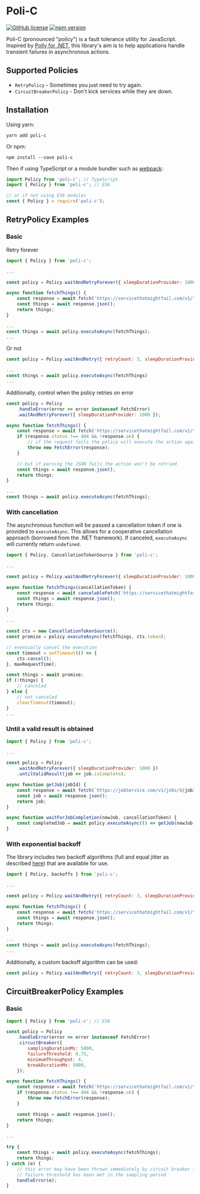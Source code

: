 # Poli-C

 [![GitHub license](https://img.shields.io/badge/license-MIT-blue.svg)](https://github.com/ianfisk/poli-c/blob/master/LICENSE) [![npm version](https://img.shields.io/npm/v/poli-c.svg)](https://www.npmjs.com/package/poli-c)

Poli-C (pronounced "policy") is a fault tolerance utility for JavaScript. Inspired by [Polly for .NET](https://github.com/App-vNext/Polly), this library's aim is to help applications handle transient failures in asynchronous actions.

## Supported Policies

 - `RetryPolicy` - Sometimes you just need to try again.
 - `CircuitBreakerPolicy` - Don't kick services while they are down.

## Installation

Using yarn:

```
yarn add poli-c
```

Or npm:

```
npm install --save poli-c
```

Then if using TypeScript or a module bundler such as [webpack](https://webpack.js.org/):
```js
import Policy from 'poli-c'; // TypeScript
import { Policy } from 'poli-c'; // ES6

// or if not using ES6 modules
const { Policy } = require('poli-c');
```

## RetryPolicy Examples

### Basic

Retry forever

```js
import { Policy } from 'poli-c';

...

const policy = Policy.waitAndRetryForever({ sleepDurationProvider: 1000 });

async function fetchThings() {
	const response = await fetch('https://servicethatmightfail.com/v1/things');
	const things = await response.json();
	return things;
}

...
const things = await policy.executeAsync(fetchThings);
...
```

Or not

```js
const policy = Policy.waitAndRetry({ retryCount: 3, sleepDurationProvider: 1000 });

...
const things = await policy.executeAsync(fetchThings)
...
```

Additionally, control when the policy retries on error

```js
const policy = Policy
	.handleError(error => error instanceof FetchError)
	.waitAndRetryForever({ sleepDurationProvider: 1000 });

async function fetchThings() {
	const response = await fetch('https://servicethatmightfail.com/v1/things');
	if (response.status !== 404 && !response.ok) {
		// if the request fails the policy will execute the action again
		throw new FetchError(response);
	}

	// but if parsing the JSON fails the action won't be retried
	const things = await response.json();
	return things;
}

...
const things = await policy.executeAsync(fetchThings);
```

### With cancellation

The asynchronous function will be passed a cancellation token if one is provided to `executeAsync`. This allows for a cooperative cancellation approach (borrowed from the .NET framework). If canceled, `executeAsync` will currently return `undefined`.

```js
import { Policy, CancellationTokenSource } from 'poli-c';

...

const policy = Policy.waitAndRetryForever({ sleepDurationProvider: 1000 });

async function fetchThings(cancellationToken) {
	const response = await cancelableFetch('https://servicethatmightfail.com/v1/things', cancellationToken);
	const things = await response.json();
	return things;
}

...

const cts = new CancellationTokenSource();
const promise = policy.executeAsync(fetchThings, cts.token);

// eventually cancel the execution
const timeout = setTimeout(() => {
	cts.cancel();
}, maxRequestTime);

const things = await promise;
if (!things) {
	// canceled
} else {
	// not canceled
	clearTimeout(timeout);
}
...
```

### Until a valid result is obtained

```js
import { Policy } from 'poli-c';

...

const policy = Policy
	.waitAndRetryForever({ sleepDurationProvider: 1000 })
	.untilValidResult(job => job.isComplete);

async function getJob(jobId) {
	const response = await fetch(`https://jobService.com/v1/jobs/${jobId}`);
	const job = await response.json();
	return job;
}

async function waitForJobCompletion(newJob, cancellationToken) {
	const completedJob = await policy.executeAsync(() => getJob(newJob.id), cancellationToken);
}
```

### With exponential backoff

The library includes two backoff algorithms (full and equal jitter as described [here](https://aws.amazon.com/blogs/architecture/exponential-backoff-and-jitter/)) that are available for use. 

```js
import { Policy, backoffs } from 'poli-c';

...

const policy = Policy.waitAndRetry({ retryCount: 3, sleepDurationProvider: backoffs.fullJitter });

async function fetchThings() {
	const response = await fetch('https://servicethatmightfail.com/v1/things');
	const things = await response.json();
	return things;
}

...
const things = await policy.executeAsync(fetchThings);
...
```

Additionally, a custom backoff algorithm can be used:

```js
const policy = Policy.waitAndRetry({ retryCount: 3, sleepDurationProvider: ({ retryAttempt }) => 1000 * retryAttempt });
```

## CircuitBreakerPolicy Examples

### Basic

```js
import { Policy } from 'poli-c'; // ES6

const policy = Policy
	.handleError(error => error instanceof FetchError)
	.circuitBreaker({
		samplingDurationMs: 5000,
		failureThreshold: 0.75,
		minimumThroughput: 4,
		breakDurationMs: 5000,
	});

async function fetchThings() {
	const response = await fetch('https://servicethatmightfail.com/v1/things');
	if (response.status !== 404 && !response.ok) {
		throw new FetchError(response);
	}

	const things = await response.json();
	return things;
}

...

try {
	const things = await policy.executeAsync(fetchThings);
	return things;
} catch (e) {
	// this error may have been thrown immediately by circuit breaker if the
	// failure threshold has been met in the sampling period
	handleError(e);
}
```
